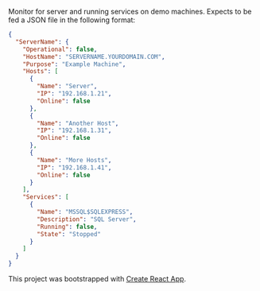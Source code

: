 Monitor for server and running services on demo machines. Expects to be fed a JSON file in the following format:

```json
{
  "ServerName": {
    "Operational": false,
    "HostName": "SERVERNAME.YOURDOMAIN.COM",
    "Purpose": "Example Machine",
    "Hosts": [
      {
        "Name": "Server",
        "IP": "192.168.1.21",
        "Online": false
      },
      {
        "Name": "Another Host",
        "IP": "192.168.1.31",
        "Online": false
      },
      {
        "Name": "More Hosts",
        "IP": "192.168.1.41",
        "Online": false
      }
    ],
    "Services": [
      {
        "Name": "MSSQL$SQLEXPRESS",
        "Description": "SQL Server",
        "Running": false,
        "State": "Stopped"
      }
    ]
  }
}
```

This project was bootstrapped with [Create React App](https://github.com/facebookincubator/create-react-app).